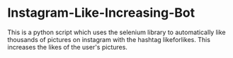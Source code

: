 # Instagram-Like-Increasing-Bot
This is a python script which uses the selenium library to automatically like thousands of pictures on instagram with the hashtag likeforlikes. This increases the likes of the user's pictures.
